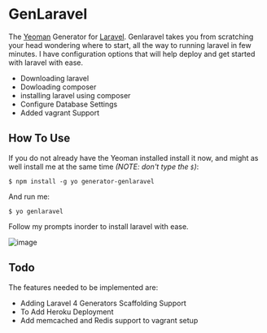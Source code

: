 # GenLaravel

The [Yeoman](https://github.com/yeoman/yeoman) Generator for [Laravel](http://laravel.com/).  Genlaravel takes you from scratching your head wondering where to start, all the way to running laravel in few minutes.  I have configuration options that will help deploy and get started with laravel with ease.

- Downloading laravel
- Dowloading composer
- installing laravel using composer
- Configure Database Settings
- Added vagrant Support

## How To Use

If you do not already have the Yeoman installed install it now, and might as well install me at the same time *(NOTE: don't type the `$`)*:

	$ npm install -g yo generator-genlaravel

And run me:

	$ yo genlaravel

Follow my prompts inorder to install laravel with ease.

![image](http://i.imgur.com/gt8moSG.png)

## Todo
The features needed to be implemented are:
- Adding Laravel 4 Generators Scaffolding Support
- To Add Heroku Deployment
- Add memcached and Redis support to vagrant setup
